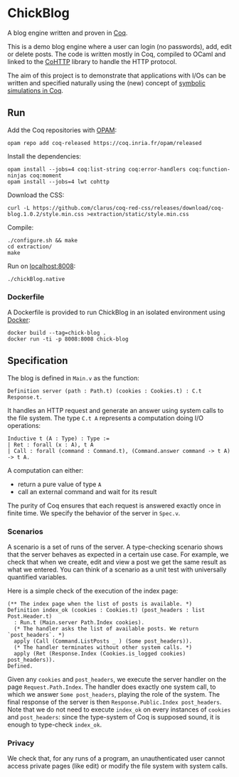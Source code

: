 # ChickBlog
A blog engine written and proven in [Coq](https://coq.inria.fr/).

This is a demo blog engine where a user can login (no passwords), add, edit or delete posts. The code is written mostly in Coq, compiled to OCaml and linked to the [CoHTTP](https://github.com/mirage/ocaml-cohttp) library to handle the HTTP protocol.

The aim of this project is to demonstrate that applications with I/Os can be written and specified naturally using the (new) concept of [symbolic simulations in Coq](http://coq-blog.clarus.me/checking-concurrent-programs-with-symbolic-simulations.html).

## Run
Add the Coq repositories with [OPAM](https://opam.ocaml.org/):

    opam repo add coq-released https://coq.inria.fr/opam/released

Install the dependencies:

    opam install --jobs=4 coq:list-string coq:error-handlers coq:function-ninjas coq:moment
    opam install --jobs=4 lwt cohttp

Download the CSS:

    curl -L https://github.com/clarus/coq-red-css/releases/download/coq-blog.1.0.2/style.min.css >extraction/static/style.min.css

Compile:

    ./configure.sh && make
    cd extraction/
    make

Run on [localhost:8008](http://localhost:8008/):

    ./chickBlog.native

### Dockerfile
A Dockerfile is provided to run ChickBlog in an isolated environment using [Docker](https://www.docker.com/):

    docker build --tag=chick-blog .
    docker run -ti -p 8008:8008 chick-blog

## Specification
The blog is defined in `Main.v` as the function:

    Definition server (path : Path.t) (cookies : Cookies.t) : C.t Response.t.

It handles an HTTP request and generate an answer using system calls to the file system. The type `C.t A` represents a computation doing I/O operations:

    Inductive t (A : Type) : Type :=
    | Ret : forall (x : A), t A
    | Call : forall (command : Command.t), (Command.answer command -> t A) -> t A.

A computation can either:

* return a pure value of type `A`
* call an external command and wait for its result

The purity of Coq ensures that each request is answered exactly once in finite time. We specify the behavior of the server in `Spec.v`.

### Scenarios
A scenario is a set of runs of the server. A type-checking scenario shows that the server behaves as expected in a certain use case. For example, we check that when we create, edit and view a post we get the same result as what we entered. You can think of a scenario as a unit test with universally quantified variables.

Here is a simple check of the execution of the index page:

    (** The index page when the list of posts is available. *)
    Definition index_ok (cookies : Cookies.t) (post_headers : list Post.Header.t)
      : Run.t (Main.server Path.Index cookies).
      (* The handler asks the list of available posts. We return `post_headers`. *)
      apply (Call (Command.ListPosts _ ) (Some post_headers)).
      (* The handler terminates without other system calls. *)
      apply (Ret (Response.Index (Cookies.is_logged cookies) post_headers)).
    Defined.

Given any `cookies` and `post_headers`, we execute the server handler on the page `Request.Path.Index`. The handler does exactly one system call, to which we answer `Some post_headers`, playing the role of the system. The final response of the server is then `Response.Public.Index post_headers`. Note that we do not need to execute `index_ok` on every instances of `cookies` and `post_headers`: since the type-system of Coq is supposed sound, it is enough to type-check `index_ok`.

### Privacy
We check that, for any runs of a program, an unauthenticated user cannot access private pages (like edit) or modify the file system with system calls.
